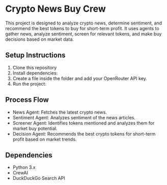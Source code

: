 # Crypto News Buy Crew

This project is designed to analyze crypto news, determine sentiment, and recommend the best tokens to buy for short-term profit. It uses agents to gather news, analyze sentiment, screen for relevant tokens, and make buy decisions based on market data.

## Setup Instructions

1. Clone this repository
2. Install dependencies: 
3. Create a  file inside the  folder and add your OpenRouter API key.
4. Run the project: 

## Process Flow

- News Agent: Fetches the latest crypto news.
- Sentiment Agent: Analyzes sentiment of the news articles.
- Screener Agent: Identifies tokens mentioned and analyzes them for market buy potential.
- Decision Agent: Recommends the best crypto tokens for short-term profit based on market trends.

## Dependencies

- Python 3.x
- CrewAI
- DuckDuckGo Search API
